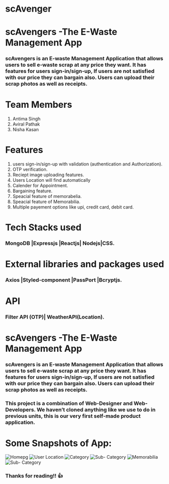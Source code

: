 # scAvenger
# scAvengers -The E-Waste Management App
### scAvengers is an E-waste Management Application that allows users to sell e-waste scrap at any price they want. It has features for users sign-in/sign-up, If users are not satisfied with our price they can bargain also. Users can upload their scrap photos as well as receipts.

# Team Members
1. Antima Singh
2. Aviral Pathak
3. Nisha Kasan


# Features
1. users sign-in/sign-up with validation (authentication and Authorization).
2. OTP verification.
3. Reciept image uploading features.
4. Users Location will find automatically
5. Calender for Appointment.
6. Bargaining feature.
7. Speacial feature of memorabelia.
7. Speacial feature of Memorabilia.
8. Multiple payement options like upi, credit card, debit card.

# Tech Stacks used
### MongoDB |Expressjs |Reactjs| Nodejs|CSS.

# External libraries and packages used
### Axios |Styled-component |PassPort |Bcryptjs.

# API
### Filter API (OTP)| WeatherAPI(Location).

# scAvengers -The E-Waste Management App
### scAvengers is an E-waste Management Application that allows users to sell e-waste scrap at any price they want. It has features for users sign-in/sign-up, If users are not satisfied with our price they can bargain also. Users can upload their scrap photos as well as receipts.
### This project is a combination of Web-Designer and Web-Developers. We haven’t cloned anything like we use to do in previous units, this is our very first self-made product application. 




# Some Snapshots of App:

![Homepg](https://miro.medium.com/max/246/1*2_m7xXyAZnKhbPJ74a0-fw.png)  ![User Location](https://miro.medium.com/max/249/1*-LyEYOzepzshcZbJVdF72Q.png)  ![Category](https://miro.medium.com/max/251/1*rTIKsJLUpExvrpPInCnsHg.png)  ![Sub- Category](https://miro.medium.com/max/261/1*iD7KzicUFZk07pwBfSolNw.png)  ![Memorabilia](https://miro.medium.com/max/253/1*NxeV4JzClI8WJPqO7qtzBA.png)  ![Sub- Category](https://miro.medium.com/max/271/1*fWeoyzSMBqBBBCCepv8fcQ.png) 



### Thanks for reading!! 👍
